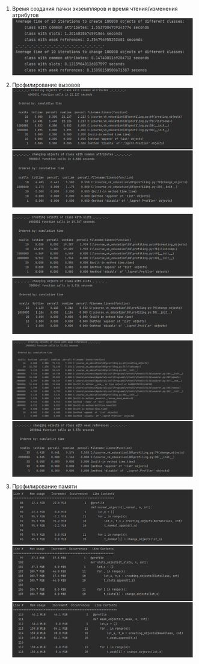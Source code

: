 1. Время создания пачки экземпляров и время чтения/изменения атрибутов
   ![alt text](https://github.com/angheelinaa/deep_python_23_akhmetova_angelina/blob/main/08/screenshots/time_creating_and_changing_objects.png)

2. Профилирование вызовов
    ![alt text](https://github.com/angheelinaa/deep_python_23_akhmetova_angelina/blob/main/08/screenshots/creating_objects_common_class.png)
    ![alt text](https://github.com/angheelinaa/deep_python_23_akhmetova_angelina/blob/main/08/screenshots/changing_objects_common_class.png)

    ![alt text](https://github.com/angheelinaa/deep_python_23_akhmetova_angelina/blob/main/08/screenshots/creating_object_slots_class.png)
    ![alt text](https://github.com/angheelinaa/deep_python_23_akhmetova_angelina/blob/main/08/screenshots/changing_objects_slots_class.png)

    ![alt text](https://github.com/angheelinaa/deep_python_23_akhmetova_angelina/blob/main/08/screenshots/creating_objects_weak_class.png)
    ![alt text](https://github.com/angheelinaa/deep_python_23_akhmetova_angelina/blob/main/08/screenshots/changing_objects_weak_class.png)

3. Профилирование памяти
    ![alt text](https://github.com/angheelinaa/deep_python_23_akhmetova_angelina/blob/main/08/screenshots/memory_coomon_class.png)
    ![alt text](https://github.com/angheelinaa/deep_python_23_akhmetova_angelina/blob/main/08/screenshots/memory_slots_class.png)
    ![alt text](https://github.com/angheelinaa/deep_python_23_akhmetova_angelina/blob/main/08/screenshots/memory_weak_class.png)
